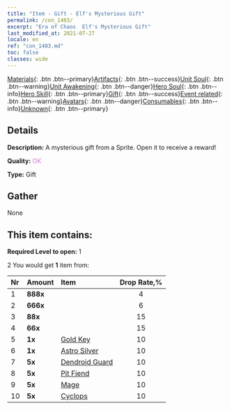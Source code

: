 ```yaml
---
title: "Item - Gift - Elf's Mysterious Gift"
permalink: /con_1403/
excerpt: "Era of Chaos  Elf's Mysterious Gift"
last_modified_at: 2021-07-27
locale: en
ref: "con_1403.md"
toc: false
classes: wide
---
```

 [Materials](/Items/){: .btn .btn--primary}[Artifacts](/Items/Artifacts/){: .btn .btn--success}[Unit Soul](/Items/UnitSoul/){: .btn .btn--warning}[Unit Awakening](/Items/UnitAwakening/){: .btn .btn--danger}[Hero Soul](/Items/HeroSoul/){: .btn .btn--info}[Hero Skill](/Items/HeroSkill/){: .btn .btn--primary}[Gift](/Items/Gift/){: .btn .btn--success}[Event related](/Items/Events/){: .btn .btn--warning}[Avatars](/Items/Avatars/){: .btn .btn--danger}[Consumables](/Items/Consumables/){: .btn .btn--info}[Unknown](/Items/Unknown/){: .btn .btn--primary}

## Details
 **Description:** A mysterious gift from a Sprite. Open it to receive a reward!

 **Quality:** <span style="color: #DA70D6">OK</span>

 **Type:** Gift

## Gather

  None

## This item contains:

 **Required Level to open:** 1

 2 You would get **1** item  from:

  | Nr | Amount |     Item    | Drop Rate,% |
  |:---|:-------|:------------|:---------:|
  | 1 |  **888x** | <i class="fas fa-gem"/> | 4 | 
  | 2 |  **666x** | <i class="fas fa-gem"/> | 6 | 
  | 3 |  **88x** | <i class="fas fa-gem"/> | 15 | 
  | 4 |  **66x** | <i class="fas fa-gem"/> | 15 | 
  | 5 |  **1x** | [Gold Key](/Items/con_783/) | 10 | 
  | 6 |  **1x** | [Astro Silver](/Items/con_969/) | 10 | 
  | 7 |  **5x** | [Dendroid Guard](/Items/unt_203/) | 10 | 
  | 8 |  **5x** | [Pit Fiend](/Items/unt_230/) | 10 | 
  | 9 |  **5x** | [Mage](/Items/unt_238/) | 10 | 
  | 10 |  **5x** | [Cyclops](/Items/unt_222/) | 10 | 
